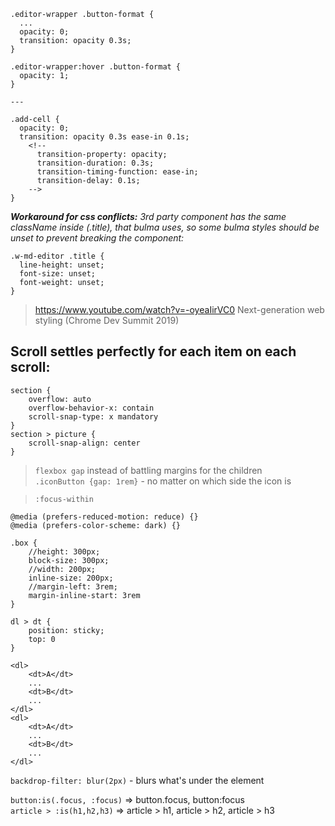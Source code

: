 ```
.editor-wrapper .button-format {
  ...
  opacity: 0;
  transition: opacity 0.3s;
}

.editor-wrapper:hover .button-format {
  opacity: 1;
}

---

.add-cell {
  opacity: 0;
  transition: opacity 0.3s ease-in 0.1s;
    <!-- 
      transition-property: opacity;
      transition-duration: 0.3s;
      transition-timing-function: ease-in;
      transition-delay: 0.1s;
    -->
}
```

_**Workaround for css conflicts:** 3rd party component has the same className inside (.title), that bulma uses, so some bulma styles should be unset to prevent breaking the component:_
```
.w-md-editor .title {
  line-height: unset;
  font-size: unset;
  font-weight: unset;
}
```  


> https://www.youtube.com/watch?v=-oyeaIirVC0 Next-generation web styling (Chrome Dev Summit 2019)

## Scroll settles perfectly for each item on each scroll:
```
section {
    overflow: auto
    overflow-behavior-x: contain
    scroll-snap-type: x mandatory
}
section > picture {
    scroll-snap-align: center
}
```

> `flexbox gap` instead of battling margins for the children  
`.iconButton {gap: 1rem}` - no matter on which side the icon is 

> `:focus-within`

```
@media (prefers-reduced-motion: reduce) {}
@media (prefers-color-scheme: dark) {}
```

```
.box {
    //height: 300px;
    block-size: 300px;
    //width: 200px;
    inline-size: 200px;
    //margin-left: 3rem;
    margin-inline-start: 3rem
}
```

```
dl > dt {
    position: sticky;
    top: 0
}

<dl>
    <dt>A</dt>
    ...
    <dt>B</dt>
    ...
</dl>
<dl>
    <dt>A</dt>
    ...
    <dt>B</dt>
    ...
</dl>
```
`backdrop-filter: blur(2px)` - blurs what's under the element

`button:is(.focus, :focus)`  =>  button.focus, button:focus  
`article > :is(h1,h2,h3)`  =>  article > h1, article > h2, article > h3
